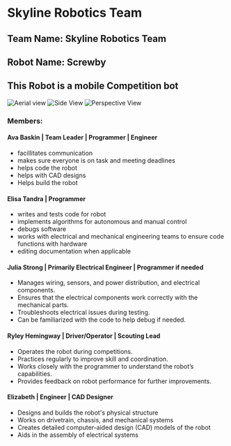 # Skyline Robotics Team

## Team Name: Skyline Robotics Team

## Robot Name: Screwby

## This Robot is a mobile Competition bot 

![Aerial view](https://mail.google.com/mail/u/0?ui=2&ik=41d8eb5ffc&attid=0.3&permmsgid=msg-f:1808747145590161786&th=1919f5f21d67417a&view=fimg&fur=ip&sz=s0-l75-ft&attbid=ANGjdJ_DomDSt7M5Fe-bSE273k8sE2HG2b2nby0aJbsPk1ZvY2qTRKwD4F0ZwHMVssSDiPR2RMi9skBijFmaghA5x0MU8nBgDaelOUlenMgReqvVajjEsT1IHEX2dfg&disp=emb&realattid=1919f5e343e6800b3291)
![Side View](https://mail.google.com/mail/u/0?ui=2&ik=41d8eb5ffc&attid=0.1&permmsgid=msg-f:1808747145590161786&th=1919f5f21d67417a&view=fimg&fur=ip&sz=s0-l75-ft&attbid=ANGjdJ-wxqhzKkfPVDuaDA7geWunbLPEYFLpvxiwJI-8bHbWhvGDY5eFPqrwWOUgLsqruMq1diGOrwibbD3ZRwl7Sf_YWCx_Mbg5totEGXn4ypnfJjCIwnaqGy9xdtk&disp=emb&realattid=1919f5e55ba8b25c72e3)
![Perspective View](https://mail.google.com/mail/u/0?ui=2&ik=41d8eb5ffc&attid=0.2&permmsgid=msg-f:1808747145590161786&th=1919f5f21d67417a&view=fimg&fur=ip&sz=s0-l75-ft&attbid=ANGjdJ_yfDvsx1DTRlVaeUJvrG5bE3L8UVwUNQa2amcRWT4ncwLFDQOfSKuX6lL4xAjquG4pJyISkKDIViANdvTAemTomfvTWotmkrgcbRRG5BAitMVTLoIWOQtKPsY&disp=emb&realattid=1919f5e346ddfa5541b2)
### Members:

#### Ava Baskin | Team Leader | Programmer | Engineer
* facillitates communication
* makes sure everyone is on task and meeting deadlines
* helps code the robot
* helps with CAD designs
* Helps build the robot
  
#### Elisa Tandra | Programmer
* writes and tests code for robot
* implements algorithms for autonomous and manual control
* debugs software
* works with electrical and mechanical engineering teams to ensure code functions with hardware
* editing documentation when applicable
  
#### Julia Strong | Primarily Electrical Engineer | Programmer if needed
* Manages wiring, sensors, and power distribution, and electrical components.
* Ensures that the electrical components work correctly with the mechanical parts. 
* Troubleshoots electrical issues during testing.
* Can be familiarized with the code to help debug if needed.

#### Ryley Hemingway | Driver/Operator | Scouting Lead 
* Operates the robot during competitions.
* Practices regularly to improve skill and coordination.
* Works closely with the programmer to understand the robot’s capabilities.
* Provides feedback on robot performance for further improvements.

#### Elizabeth | Engineer | CAD Designer
* Designs and builds the robot's physical structure
* Works on drivetrain, chassis, and mechanical systems
* Creates detailed computer-aided design (CAD) models of the robot
* Aids in the assembly of electrical systems

